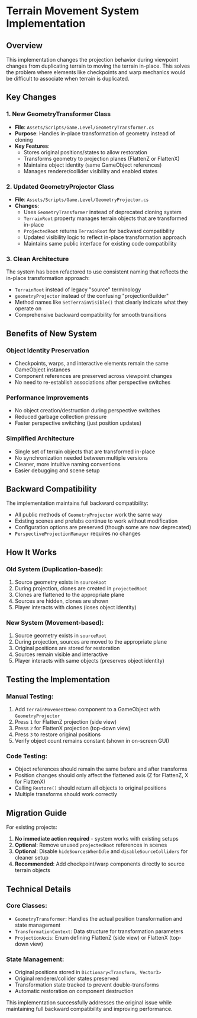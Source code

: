 # Terrain Movement System Implementation

## Overview
This implementation changes the projection behavior during viewpoint changes from duplicating terrain to moving the terrain in-place. This solves the problem where elements like checkpoints and warp mechanics would be difficult to associate when terrain is duplicated.

## Key Changes

### 1. New GeometryTransformer Class
- **File**: `Assets/Scripts/Game.Level/GeometryTransformer.cs`
- **Purpose**: Handles in-place transformation of geometry instead of cloning
- **Key Features**:
  - Stores original positions/states to allow restoration
  - Transforms geometry to projection planes (FlattenZ or FlattenX)
  - Maintains object identity (same GameObject references)
  - Manages renderer/collider visibility and enabled states

### 2. Updated GeometryProjector Class
- **File**: `Assets/Scripts/Game.Level/GeometryProjector.cs`
- **Changes**:
  - Uses `GeometryTransformer` instead of deprecated cloning system
  - `TerrainRoot` property manages terrain objects that are transformed in-place
  - `ProjectedRoot` returns `TerrainRoot` for backward compatibility
  - Updated visibility logic to reflect in-place transformation approach
  - Maintains same public interface for existing code compatibility

### 3. Clean Architecture
The system has been refactored to use consistent naming that reflects the in-place transformation approach:
- `TerrainRoot` instead of legacy "source" terminology
- `geometryProjector` instead of the confusing "projectionBuilder"
- Method names like `SetTerrainVisible()` that clearly indicate what they operate on
- Comprehensive backward compatibility for smooth transitions

## Benefits of New System

### Object Identity Preservation
- Checkpoints, warps, and interactive elements remain the same GameObject instances
- Component references are preserved across viewpoint changes
- No need to re-establish associations after perspective switches

### Performance Improvements
- No object creation/destruction during perspective switches
- Reduced garbage collection pressure
- Faster perspective switching (just position updates)

### Simplified Architecture
- Single set of terrain objects that are transformed in-place
- No synchronization needed between multiple versions
- Cleaner, more intuitive naming conventions
- Easier debugging and scene setup

## Backward Compatibility

The implementation maintains full backward compatibility:
- All public methods of `GeometryProjector` work the same way
- Existing scenes and prefabs continue to work without modification
- Configuration options are preserved (though some are now deprecated)
- `PerspectiveProjectionManager` requires no changes

## How It Works

### Old System (Duplication-based):
1. Source geometry exists in `sourceRoot`
2. During projection, clones are created in `projectedRoot`
3. Clones are flattened to the appropriate plane
4. Sources are hidden, clones are shown
5. Player interacts with clones (loses object identity)

### New System (Movement-based):
1. Source geometry exists in `sourceRoot`
2. During projection, sources are moved to the appropriate plane
3. Original positions are stored for restoration
4. Sources remain visible and interactive
5. Player interacts with same objects (preserves object identity)

## Testing the Implementation

### Manual Testing:
1. Add `TerrainMovementDemo` component to a GameObject with `GeometryProjector`
2. Press `1` for FlattenZ projection (side view)
3. Press `2` for FlattenX projection (top-down view)  
4. Press `3` to restore original positions
5. Verify object count remains constant (shown in on-screen GUI)

### Code Testing:
- Object references should remain the same before and after transforms
- Position changes should only affect the flattened axis (Z for FlattenZ, X for FlattenX)
- Calling `Restore()` should return all objects to original positions
- Multiple transforms should work correctly

## Migration Guide

For existing projects:
1. **No immediate action required** - system works with existing setups
2. **Optional**: Remove unused `projectedRoot` references in scenes
3. **Optional**: Disable `hideSourcesWhenIdle` and `disableSourceColliders` for cleaner setup
4. **Recommended**: Add checkpoint/warp components directly to source terrain objects

## Technical Details

### Core Classes:
- `GeometryTransformer`: Handles the actual position transformation and state management
- `TransformationContext`: Data structure for transformation parameters
- `ProjectionAxis`: Enum defining FlattenZ (side view) or FlattenX (top-down view)

### State Management:
- Original positions stored in `Dictionary<Transform, Vector3>`
- Original renderer/collider states preserved
- Transformation state tracked to prevent double-transforms
- Automatic restoration on component destruction

This implementation successfully addresses the original issue while maintaining full backward compatibility and improving performance.
